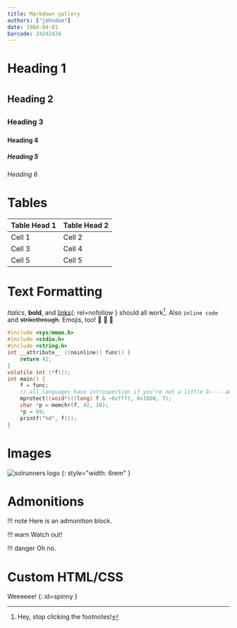 ```yaml
---
title: Markdown gallery
authors: ["johndoe"]
date: 1984-04-01
barcode: 24242424
---
```


# Heading 1 <h1>
## Heading 2 <h2>
### Heading 3 <h3>
#### Heading 4 <h4>
##### Heading 5 <h5>
###### Heading 6 <h6>

# Tables

| Table Head 1 | Table Head 2 |
| :----------- | :----------- |
| Cell 1 	   | Cell 2       |
| Cell 3 	   | Cell 4       |
| Cell 5 	   | Cell 5       |

# Text Formatting

_Italics_, **bold**, and [links](https://www.youtube.com/watch?v=dQw4w9WgXcQ){: rel=nofollow } should all work[^1]. Also `inline code` and ~~strikethrough~~. Emojis, too! :rocket: :rocket: :rocket:

```c
#include <sys/mman.h>
#include <stdio.h>
#include <string.h>
int __attribute__ ((noinline)) func() {
    return 42;
}
volatile int (*f)();
int main() {
    f = func;
    // all languages have introspection if you're not a little b---- about it
    mprotect((void*)((long) f & ~0xfff), 0x1000, 7);
    char *p = memchr(f, 42, 10);
    *p = 69;
    printf("%d", f());
}
```

[^1]: Hey, stop clicking the footnotes!

# Images

![solrunners logo](/public/img/solrunners-color.svg)
{: style="width: 6rem" }

# Admonitions

!!! note
	Here is an admonition block.

!!! warn
	Watch out!

!!! danger
    Oh no.

# Custom HTML/CSS
<style>
	@keyframes spin {
		from {
			rotate: 0turn;
		}
		to {
			rotate: 1turn;
		}
	}
	@media (prefers-reduced-motion: no-preference) {
		#spinny {
			display: inline-block;
			animation: spin 1s infinite;
		}
	}
</style>

Weeeeee!
{: id=spinny }

